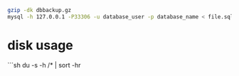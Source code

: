 
```sh
gzip -dk dbbackup.gz
mysql -h 127.0.0.1 -P33306 -u database_user -p database_name < file.sql
```
# disk usage

‍‍‍```sh
du -s -h /* | sort -hr
```
